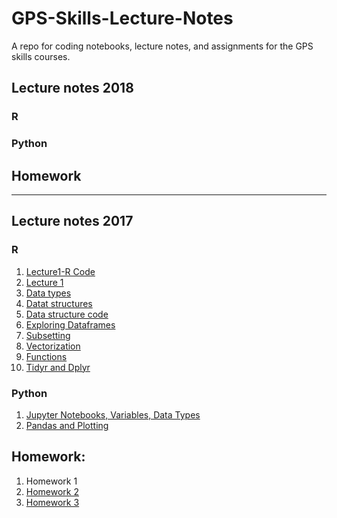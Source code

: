 # GPS-Skills-Lecture-Notes

A repo for coding notebooks, lecture notes, and assignments for the GPS skills courses.

## Lecture notes 2018
### R

### Python

## Homework

---

## Lecture notes 2017
### R
1. [Lecture1-R Code](2017/intro-r/01-03-intro-r-lesson-gps2017-script.R)
2. [Lecture 1](2017/intro-r/01-03-intro-r-lesson-notes.html)
3. [Data types](2017/intro-r/04-data-types.html)
4. [Datat structures](2017/intro-r/04-IntroR_Data_Structures.html)
3. [Data structure code](2017/intro-r/intro-r-data-str.R)
5. [Exploring Dataframes](2017/intro-r/05-explor-dfs.html)
6. [Subsetting](2017/intro-r/06-subsetting.html)
7. [Vectorization](2017/intro-r/09-vectorization.html)
8. [Functions](2017/intro-r/10-functions.html)
9. [Tidyr and Dplyr](2017/intro-r/13-14-dplyr-tidyr.html)

### Python
1. [Jupyter Notebooks, Variables, Data Types](2017/python/jupyter%20notebook%2C%20variables%2C%20slicing.html)
2. [Pandas and Plotting](2017/python/pandas%20and%20plotting.html)

## Homework:

1. Homework 1
2. [Homework 2](https://ucsdlib.github.io/gps-skills-2017/homework/r-homework2-ggplot.html)
3. [Homework 3](homework/r-homework3-funct-dplyr.html)
